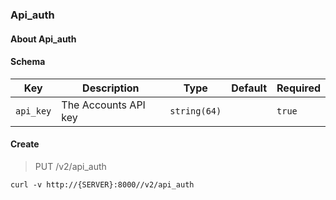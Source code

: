 ### Api_auth

#### About Api_auth

#### Schema

Key | Description | Type | Default | Required
--- | ----------- | ---- | ------- | --------
`api_key` | The Accounts API key | `string(64)` |   | `true`


#### Create

> PUT /v2/api_auth

```curl
curl -v http://{SERVER}:8000//v2/api_auth
```

